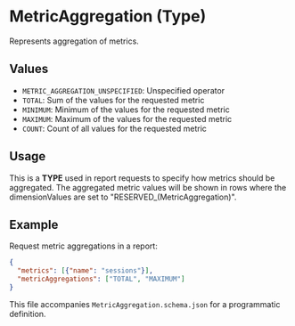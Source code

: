 # MetricAggregation (Type)

Represents aggregation of metrics.

## Values

- `METRIC_AGGREGATION_UNSPECIFIED`: Unspecified operator
- `TOTAL`: Sum of the values for the requested metric
- `MINIMUM`: Minimum of the values for the requested metric
- `MAXIMUM`: Maximum of the values for the requested metric
- `COUNT`: Count of all values for the requested metric

## Usage

This is a **TYPE** used in report requests to specify how metrics should be aggregated. The aggregated metric values will be shown in rows where the dimensionValues are set to "RESERVED_(MetricAggregation)".

## Example

Request metric aggregations in a report:
```json
{
  "metrics": [{"name": "sessions"}],
  "metricAggregations": ["TOTAL", "MAXIMUM"]
}
```

This file accompanies `MetricAggregation.schema.json` for a programmatic definition.
